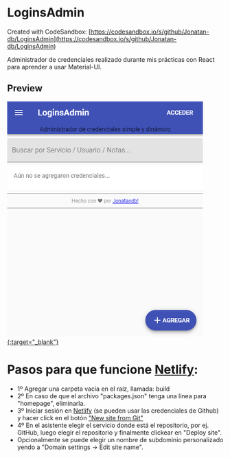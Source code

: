 # LoginsAdmin
Created with CodeSandbox: [https://codesandbox.io/s/github/Jonatan-db/LoginsAdmin](https://codesandbox.io/s/github/Jonatan-db/LoginsAdmin)

Administrador de credenciales realizado durante mis prácticas con React para aprender a usar Material-UI.

## Preview
[![Jonatandb](preview.png?raw=true "LoginsAdmin"){:target="_blank"}](https://jonatandb-loginsadmin.netlify.com)

# Pasos para que funcione [Netlify](https://www.netlify.com):
- 1º Agregar una carpeta vacía en el raíz, llamada: build
- 2º En caso de que el archivo "packages.json" tenga una línea para "homepage", eliminarla.
- 3º Iniciar sesión en [Netlify](https://www.netlify.com) (se pueden usar las credenciales de Github) y hacer click en el botón ["New site from Git"](https://app.netlify.com/start)
- 4º En el asistente elegir el servicio donde está el repositorio, por ej. GitHub, luego elegir el repositorio y finalmente clickear en "Deploy site".
- Opcionalmente se puede elegir un nombre de subdominio personalizado yendo a "Domain settings -> Edit site name".
